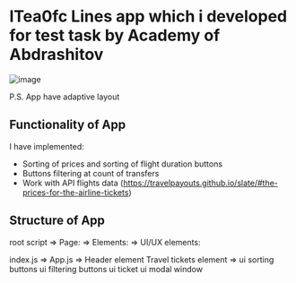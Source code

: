 # ITea0fc Lines app which i developed for test task by Academy of Abdrashitov

![image](https://github.com/Everame/itealines/assets/28521346/c8e2ab91-2ddf-4c1b-8908-a252e68d8bbc)

P.S. App have adaptive layout

## Functionality of App

I have implemented:
* Sorting of prices and sorting of flight duration buttons
* Buttons filtering at count of transfers
* Work with API flights data (https://travelpayouts.github.io/slate/#the-prices-for-the-airline-tickets)

## Structure of App

root script  =>   Page:  =>   Elements:       =>          UI/UX elements:
          
index.js => App.js => Header element
                      Travel tickets element => ui sorting buttons
                                                ui filtering buttons
                                                ui ticket
                                                ui modal window

